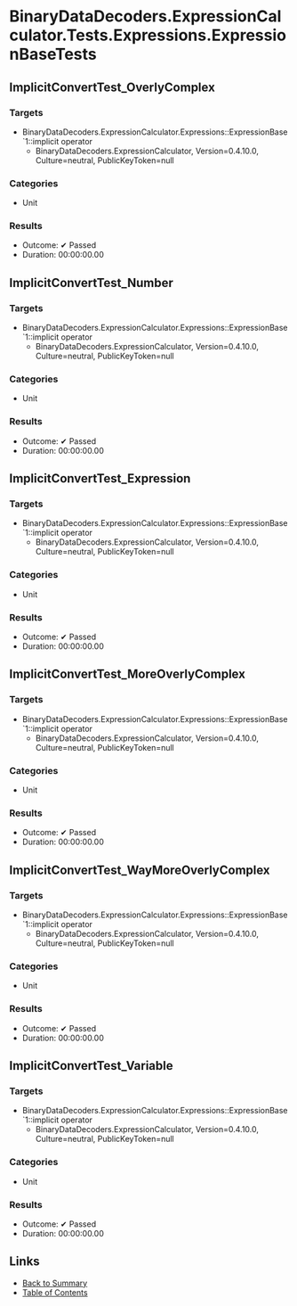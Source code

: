 # BinaryDataDecoders.ExpressionCalculator.Tests.Expressions.ExpressionBaseTests

## ImplicitConvertTest_OverlyComplex

### Targets

* BinaryDataDecoders.ExpressionCalculator.Expressions::ExpressionBase`1::implicit operator
  * BinaryDataDecoders.ExpressionCalculator, Version=0.4.10.0, Culture=neutral, PublicKeyToken=null

### Categories

* Unit

### Results

* Outcome: ✔ Passed
* Duration: 00:00:00.00

## ImplicitConvertTest_Number

### Targets

* BinaryDataDecoders.ExpressionCalculator.Expressions::ExpressionBase`1::implicit operator
  * BinaryDataDecoders.ExpressionCalculator, Version=0.4.10.0, Culture=neutral, PublicKeyToken=null

### Categories

* Unit

### Results

* Outcome: ✔ Passed
* Duration: 00:00:00.00

## ImplicitConvertTest_Expression

### Targets

* BinaryDataDecoders.ExpressionCalculator.Expressions::ExpressionBase`1::implicit operator
  * BinaryDataDecoders.ExpressionCalculator, Version=0.4.10.0, Culture=neutral, PublicKeyToken=null

### Categories

* Unit

### Results

* Outcome: ✔ Passed
* Duration: 00:00:00.00

## ImplicitConvertTest_MoreOverlyComplex

### Targets

* BinaryDataDecoders.ExpressionCalculator.Expressions::ExpressionBase`1::implicit operator
  * BinaryDataDecoders.ExpressionCalculator, Version=0.4.10.0, Culture=neutral, PublicKeyToken=null

### Categories

* Unit

### Results

* Outcome: ✔ Passed
* Duration: 00:00:00.00

## ImplicitConvertTest_WayMoreOverlyComplex

### Targets

* BinaryDataDecoders.ExpressionCalculator.Expressions::ExpressionBase`1::implicit operator
  * BinaryDataDecoders.ExpressionCalculator, Version=0.4.10.0, Culture=neutral, PublicKeyToken=null

### Categories

* Unit

### Results

* Outcome: ✔ Passed
* Duration: 00:00:00.00

## ImplicitConvertTest_Variable

### Targets

* BinaryDataDecoders.ExpressionCalculator.Expressions::ExpressionBase`1::implicit operator
  * BinaryDataDecoders.ExpressionCalculator, Version=0.4.10.0, Culture=neutral, PublicKeyToken=null

### Categories

* Unit

### Results

* Outcome: ✔ Passed
* Duration: 00:00:00.00

## Links

* [Back to Summary](../Summary.md)
* [Table of Contents](../../TOC.md)
